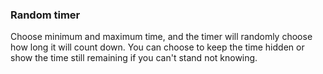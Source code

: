 ### Random timer

Choose minimum and maximum time, and the timer will randomly choose how long it will count down. You can choose to keep the time hidden or show the time still remaining if you can't stand not knowing.
